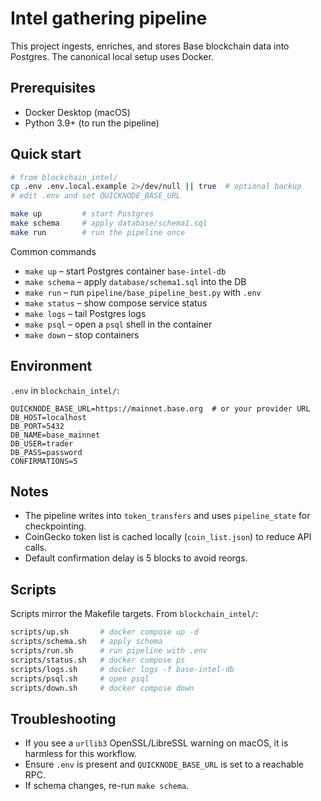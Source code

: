# Intel gathering pipeline

This project ingests, enriches, and stores Base blockchain data into Postgres. The canonical local setup uses Docker.

## Prerequisites
- Docker Desktop (macOS)
- Python 3.9+ (to run the pipeline)

## Quick start
```bash
# from blockchain_intel/
cp .env .env.local.example 2>/dev/null || true  # optional backup
# edit .env and set QUICKNODE_BASE_URL

make up         # start Postgres
make schema     # apply database/schema1.sql
make run        # run the pipeline once
```

Common commands
- `make up` – start Postgres container `base-intel-db`
- `make schema` – apply `database/schema1.sql` into the DB
- `make run` – run `pipeline/base_pipeline_best.py` with `.env`
- `make status` – show compose service status
- `make logs` – tail Postgres logs
- `make psql` – open a `psql` shell in the container
- `make down` – stop containers

## Environment
`.env` in `blockchain_intel/`:
```
QUICKNODE_BASE_URL=https://mainnet.base.org  # or your provider URL
DB_HOST=localhost
DB_PORT=5432
DB_NAME=base_mainnet
DB_USER=trader
DB_PASS=password
CONFIRMATIONS=5
```

## Notes
- The pipeline writes into `token_transfers` and uses `pipeline_state` for checkpointing.
- CoinGecko token list is cached locally (`coin_list.json`) to reduce API calls.
- Default confirmation delay is 5 blocks to avoid reorgs.

## Scripts
Scripts mirror the Makefile targets. From `blockchain_intel/`:
```bash
scripts/up.sh       # docker compose up -d
scripts/schema.sh   # apply schema
scripts/run.sh      # run pipeline with .env
scripts/status.sh   # docker compose ps
scripts/logs.sh     # docker logs -f base-intel-db
scripts/psql.sh     # open psql
scripts/down.sh     # docker compose down
```

## Troubleshooting
- If you see a `urllib3` OpenSSL/LibreSSL warning on macOS, it is harmless for this workflow.
- Ensure `.env` is present and `QUICKNODE_BASE_URL` is set to a reachable RPC.
- If schema changes, re-run `make schema`.
